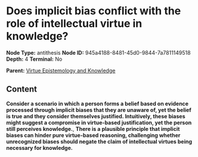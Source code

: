 # Does implicit bias conflict with the role of intellectual virtue in knowledge?

**Node Type:** antithesis
**Node ID:** 945a4188-8481-45d0-9844-7a7811149518
**Depth:** 4
**Terminal:** No

**Parent:** [Virtue Epistemology and Knowledge](virtue-epistemology-and-knowledge-synthesis-1c93c6ba-2951-4d12-a397-573c240cf892.md)

## Content

**Consider a scenario in which a person forms a belief based on evidence processed through implicit biases that they are unaware of, yet the belief is true and they consider themselves justified. Intuitively, these biases might suggest a compromise in virtue-based justification, yet the person still perceives knowledge.**, **There is a plausible principle that implicit biases can hinder pure virtue-based reasoning, challenging whether unrecognized biases should negate the claim of intellectual virtues being necessary for knowledge.**
